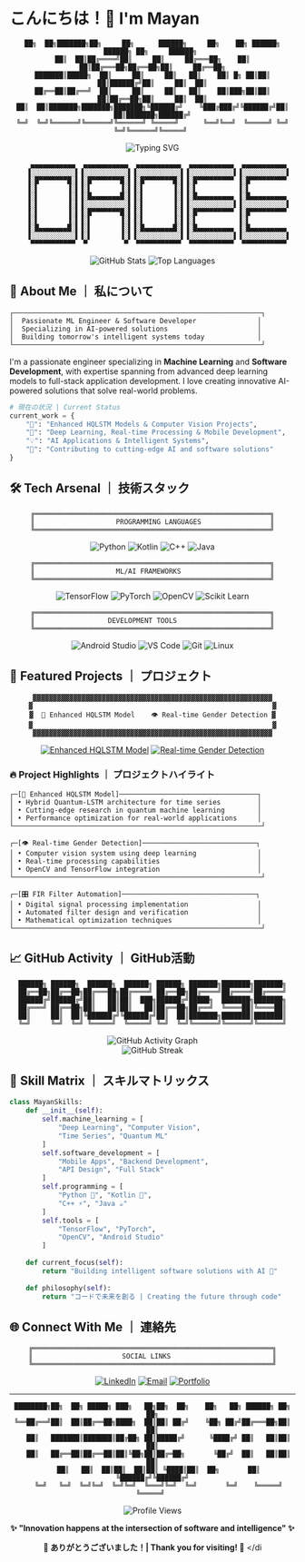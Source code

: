 # こんにちは！👋 I'm Mayan

<div align="center">
  
```
██╗  ██╗███████╗██╗     ██╗      ██████╗     ██╗    ██╗ ██████╗ ██████╗ ██╗     ██████╗ 
██║  ██║██╔════╝██║     ██║     ██╔═══██╗    ██║    ██║██╔═══██╗██╔══██╗██║     ██╔══██╗
███████║█████╗  ██║     ██║     ██║   ██║    ██║ █╗ ██║██║   ██║██████╔╝██║     ██║  ██║
██╔══██║██╔══╝  ██║     ██║     ██║   ██║    ██║███╗██║██║   ██║██╔══██╗██║     ██║  ██║
██║  ██║███████╗███████╗███████╗╚██████╔╝    ╚███╔███╔╝╚██████╔╝██║  ██║███████╗██████╔╝
╚═╝  ╚═╝╚══════╝╚══════╝╚══════╝ ╚═════╝      ╚══╝╚══╝  ╚═════╝ ╚═╝  ╚═╝╚══════╝╚═════╝ 
```

  <img src="https://readme-typing-svg.herokuapp.com?font=JetBrains+Mono&size=24&duration=2000&pause=1500&color=FF6B9D&center=true&vCenter=true&width=600&lines=機械学習エンジニア+%7C+ML+Engineer;ソフトウェア開発者+%7C+Software+Dev;Python+Specialist+🐍;AI+Enthusiast+🤖;Building+the+Future+⚡" alt="Typing SVG" />
</div>

<div align="center">
  
```ascii
    ▄▄▄▄▄▄▄▄▄▄▄  ▄▄▄▄▄▄▄▄▄▄▄  ▄▄▄▄▄▄▄▄▄▄▄  ▄▄▄▄▄▄▄▄▄▄▄  ▄▄▄▄▄▄▄▄▄▄▄ 
   ▐░░░░░░░░░░░▌▐░░░░░░░░░░░▌▐░░░░░░░░░░░▌▐░░░░░░░░░░░▌▐░░░░░░░░░░░▌
   ▐░█▀▀▀▀▀▀▀█░▌▐░█▀▀▀▀▀▀▀█░▌▐░█▀▀▀▀▀▀▀█░▌▐░█▀▀▀▀▀▀▀▀▀ ▐░█▀▀▀▀▀▀▀▀▀ 
   ▐░▌       ▐░▌▐░▌       ▐░▌▐░▌       ▐░▌▐░▌          ▐░▌          
   ▐░▌       ▐░▌▐░█▄▄▄▄▄▄▄█░▌▐░▌       ▐░▌▐░█▄▄▄▄▄▄▄▄▄ ▐░█▄▄▄▄▄▄▄▄▄ 
   ▐░▌       ▐░▌▐░░░░░░░░░░░▌▐░▌       ▐░▌▐░░░░░░░░░░░▌▐░░░░░░░░░░░▌
   ▐░▌       ▐░▌▐░█▀▀▀▀▀▀▀█░▌▐░▌       ▐░▌▐░█▀▀▀▀▀▀▀▀▀ ▐░█▀▀▀▀▀▀▀▀▀ 
   ▐░▌       ▐░▌▐░▌       ▐░▌▐░▌       ▐░▌▐░▌          ▐░▌          
   ▐░█▄▄▄▄▄▄▄█░▌▐░▌       ▐░▌▐░█▄▄▄▄▄▄▄█░▌▐░█▄▄▄▄▄▄▄▄▄ ▐░█▄▄▄▄▄▄▄▄▄ 
   ▐░░░░░░░░░░░▌▐░▌       ▐░▌▐░░░░░░░░░░░▌▐░░░░░░░░░░░▌▐░░░░░░░░░░░▌
    ▀▀▀▀▀▀▀▀▀▀▀  ▀         ▀  ▀▀▀▀▀▀▀▀▀▀▀  ▀▀▀▀▀▀▀▀▀▀▀  ▀▀▀▀▀▀▀▀▀▀▀ 
```

</div>

<div align="center">
  <img src="https://github-readme-stats.vercel.app/api?username=Mayan10&show_icons=true&theme=synthwave&hide_border=true&border_radius=20&bg_color=0D1117&title_color=FF6B9D&icon_color=00D4FF&text_color=FFFFFF" alt="GitHub Stats" />
  <img src="https://github-readme-stats.vercel.app/api/top-langs/?username=Mayan10&layout=compact&theme=synthwave&hide_border=true&border_radius=20&bg_color=0D1117&title_color=FF6B9D&text_color=FFFFFF&hide=verilog,html,css,javascript&langs_count=8" alt="Top Languages" />
</div>

## 🌸 About Me ｜ 私について

```
┌─────────────────────────────────────────────────────────────┐
│  Passionate ML Engineer & Software Developer               │
│  Specializing in AI-powered solutions                      │
│  Building tomorrow's intelligent systems today             │
└─────────────────────────────────────────────────────────────┘
```

I'm a passionate engineer specializing in **Machine Learning** and **Software Development**, with expertise spanning from advanced deep learning models to full-stack application development. I love creating innovative AI-powered solutions that solve real-world problems.

```python
# 現在の状況 | Current Status
current_work = {
    "🔭": "Enhanced HQLSTM Models & Computer Vision Projects",
    "🌱": "Deep Learning, Real-time Processing & Mobile Development", 
    "💡": "AI Applications & Intelligent Systems",
    "🎯": "Contributing to cutting-edge AI and software solutions"
}
```

## 🛠️ Tech Arsenal ｜ 技術スタック

<div align="center">

```
╔══════════════════════════════════════════════════════════╗
║                    PROGRAMMING LANGUAGES                 ║
╚══════════════════════════════════════════════════════════╝
```

![Python](https://img.shields.io/badge/Python-FF6B9D?style=for-the-badge&logo=python&logoColor=000000&labelColor=000000)
![Kotlin](https://img.shields.io/badge/Kotlin-00D4FF?style=for-the-badge&logo=kotlin&logoColor=000000&labelColor=000000)
![C++](https://img.shields.io/badge/C++-FF6B9D?style=for-the-badge&logo=cplusplus&logoColor=000000&labelColor=000000)
![Java](https://img.shields.io/badge/Java-00D4FF?style=for-the-badge&logo=openjdk&logoColor=000000&labelColor=000000)

```
╔══════════════════════════════════════════════════════════╗
║                    ML/AI FRAMEWORKS                      ║
╚══════════════════════════════════════════════════════════╝
```

![TensorFlow](https://img.shields.io/badge/TensorFlow-FF6B9D?style=for-the-badge&logo=tensorflow&logoColor=000000&labelColor=000000)
![PyTorch](https://img.shields.io/badge/PyTorch-00D4FF?style=for-the-badge&logo=pytorch&logoColor=000000&labelColor=000000)
![OpenCV](https://img.shields.io/badge/OpenCV-FF6B9D?style=for-the-badge&logo=opencv&logoColor=000000&labelColor=000000)
![Scikit Learn](https://img.shields.io/badge/scikit_learn-00D4FF?style=for-the-badge&logo=scikit-learn&logoColor=000000&labelColor=000000)

```
╔══════════════════════════════════════════════════════════╗
║                  DEVELOPMENT TOOLS                       ║
╚══════════════════════════════════════════════════════════╝
```

![Android Studio](https://img.shields.io/badge/Android_Studio-FF6B9D?style=for-the-badge&logo=android-studio&logoColor=000000&labelColor=000000)
![VS Code](https://img.shields.io/badge/VS_Code-00D4FF?style=for-the-badge&logo=visual-studio-code&logoColor=000000&labelColor=000000)
![Git](https://img.shields.io/badge/Git-FF6B9D?style=for-the-badge&logo=git&logoColor=000000&labelColor=000000)
![Linux](https://img.shields.io/badge/Linux-00D4FF?style=for-the-badge&logo=linux&logoColor=000000&labelColor=000000)

</div>

## 🌟 Featured Projects ｜ プロジェクト

<div align="center">

```
▓▓▓▓▓▓▓▓▓▓▓▓▓▓▓▓▓▓▓▓▓▓▓▓▓▓▓▓▓▓▓▓▓▓▓▓▓▓▓▓▓▓▓▓▓▓▓▓▓▓▓▓▓▓▓▓▓▓▓
▓                                                           ▓
▓  🧠 Enhanced HQLSTM Model    👁️ Real-time Gender Detection ▓
▓                                                           ▓
▓▓▓▓▓▓▓▓▓▓▓▓▓▓▓▓▓▓▓▓▓▓▓▓▓▓▓▓▓▓▓▓▓▓▓▓▓▓▓▓▓▓▓▓▓▓▓▓▓▓▓▓▓▓▓▓▓▓▓
```

[![Enhanced HQLSTM Model](https://github-readme-stats.vercel.app/api/pin/?username=Mayan10&repo=Enhanced-HQLSTM-Model&theme=synthwave&hide_border=true&border_radius=15&bg_color=0D1117&title_color=FF6B9D&text_color=FFFFFF)](https://github.com/Mayan10/Enhanced-HQLSTM-Model)
[![Real-time Gender Detection](https://github-readme-stats.vercel.app/api/pin/?username=Mayan10&repo=real-time-gender-detection&theme=synthwave&hide_border=true&border_radius=15&bg_color=0D1117&title_color=FF6B9D&text_color=FFFFFF)](https://github.com/Mayan10/real-time-gender-detection)

</div>

### 🔥 Project Highlights ｜ プロジェクトハイライト

```
┌─[🧠 Enhanced HQLSTM Model]──────────────────────────────────┐
│ • Hybrid Quantum-LSTM architecture for time series         │
│ • Cutting-edge research in quantum machine learning        │
│ • Performance optimization for real-world applications     │
└─────────────────────────────────────────────────────────────┘

┌─[👁️ Real-time Gender Detection]────────────────────────────┐
│ • Computer vision system using deep learning               │
│ • Real-time processing capabilities                        │
│ • OpenCV and TensorFlow integration                        │
└─────────────────────────────────────────────────────────────┘

┌─[🎛️ FIR Filter Automation]─────────────────────────────────┐
│ • Digital signal processing implementation                 │
│ • Automated filter design and verification                 │
│ • Mathematical optimization techniques                     │
└─────────────────────────────────────────────────────────────┘
```

## 📈 GitHub Activity ｜ GitHub活動

<div align="center">

```
██████╗ ██████╗  ██████╗  ██████╗ ██████╗ ███████╗███████╗███████╗
██╔══██╗██╔══██╗██╔═══██╗██╔════╝ ██╔══██╗██╔════╝██╔════╝██╔════╝
██████╔╝██████╔╝██║   ██║██║  ███╗██████╔╝█████╗  ███████╗███████╗
██╔═══╝ ██╔══██╗██║   ██║██║   ██║██╔══██╗██╔══╝  ╚════██║╚════██║
██║     ██║  ██║╚██████╔╝╚██████╔╝██║  ██║███████╗███████║███████║
╚═╝     ╚═╝  ╚═╝ ╚═════╝  ╚═════╝ ╚═╝  ╚═╝╚══════╝╚══════╝╚══════╝
```

  <img src="https://github-readme-activity-graph.vercel.app/graph?username=Mayan10&theme=tokyo-night&hide_border=true&border_radius=15&bg_color=0D1117&color=FF6B9D&line=00D4FF&point=FFFFFF" alt="GitHub Activity Graph" />
</div>

<div align="center">
  <img src="https://streak-stats.demolab.com/?user=Mayan10&theme=neon-dark&hide_border=true&border_radius=15&background=0D1117&ring=FF6B9D&fire=00D4FF&currStreakLabel=FFFFFF" alt="GitHub Streak" />
</div>

## 🎯 Skill Matrix ｜ スキルマトリックス

```python
class MayanSkills:
    def __init__(self):
        self.machine_learning = [
            "Deep Learning", "Computer Vision", 
            "Time Series", "Quantum ML"
        ]
        self.software_development = [
            "Mobile Apps", "Backend Development", 
            "API Design", "Full Stack"
        ]
        self.programming = [
            "Python 🐍", "Kotlin 📱", 
            "C++ ⚡", "Java ☕"
        ]
        self.tools = [
            "TensorFlow", "PyTorch", 
            "OpenCV", "Android Studio"
        ]
        
    def current_focus(self):
        return "Building intelligent software solutions with AI 🤖"
        
    def philosophy(self):
        return "コードで未来を創る | Creating the future through code"
```

## 🌐 Connect With Me ｜ 連絡先

<div align="center">

```
╔═══════════════════════════════════════════════════════════╗
║                      SOCIAL LINKS                         ║
╚═══════════════════════════════════════════════════════════╝
```

[![LinkedIn](https://img.shields.io/badge/LinkedIn-FF6B9D?style=for-the-badge&logo=linkedin&logoColor=000000&labelColor=000000)](https://www.linkedin.com/in/mayan-sharma-76360422a)
[![Email](https://img.shields.io/badge/Email-00D4FF?style=for-the-badge&logo=gmail&logoColor=000000&labelColor=000000)](mailto:your.email@example.com)
[![Portfolio](https://img.shields.io/badge/Portfolio-FF6B9D?style=for-the-badge&logo=About.me&logoColor=000000&labelColor=000000)](https://your-portfolio.com)

</div>

---

<div align="center">

```
████████╗██╗  ██╗ █████╗ ███╗   ██╗██╗  ██╗    ██╗   ██╗ ██████╗ ██╗   ██╗
╚══██╔══╝██║  ██║██╔══██╗████╗  ██║██║ ██╔╝    ╚██╗ ██╔╝██╔═══██╗██║   ██║
   ██║   ███████║███████║██╔██╗ ██║█████╔╝      ╚████╔╝ ██║   ██║██║   ██║
   ██║   ██╔══██║██╔══██║██║╚██╗██║██╔═██╗       ╚██╔╝  ██║   ██║██║   ██║
   ██║   ██║  ██║██║  ██║██║ ╚████║██║  ██╗       ██║   ╚██████╔╝╚██████╔╝
   ╚═╝   ╚═╝  ╚═╝╚═╝  ╚═╝╚═╝  ╚═══╝╚═╝  ╚═╝       ╚═╝    ╚═════╝  ╚═════╝ 
```

  <img src="https://komarev.com/ghpv/?username=Mayan10&style=for-the-badge&color=FF6B9D&labelColor=000000" alt="Profile Views" />
  
  **✨ "Innovation happens at the intersection of software and intelligence" ✨**
  
  **🌸 ありがとうございました！| Thank you for visiting! 🌸**
</di
